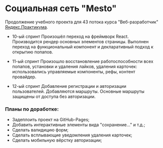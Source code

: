 # Социальная сеть "Mesto"

Продолжение учебного проекта для 43 потока курса "Веб-разработчик" [Яндекс.Практикума](https://practicum.yandex.ru).

* 10-ый спринт
Произошёл переход на фреймворк React.
Производится рендер основных элементов страницы.
Выполнен переход на функциональный компонент и декларативный подход к открытию попапов.

* 11-ый спринт
Произошло восстановление работоспособности всех попапов, установки и удаления лайков, удаления карточек: использовались управляемые компоненты, рефы, контент провайдер.

* 12-ый спринт
Добавление регистрации и авторизации пользователей.
Добавляются маршруты.
Основные маршруты защищены от доступа без авторизации.


### Планы по доработке:
* Задеплоить проект на GitHub-Pages;
* Добавить интерактивные элементы вида "сохранение..." и т.д.;
* Сделать валидицию форм;
* Сделать всплывающие уведомления удаления карточек;
* Сделать мобильную вёрстку авторизации;